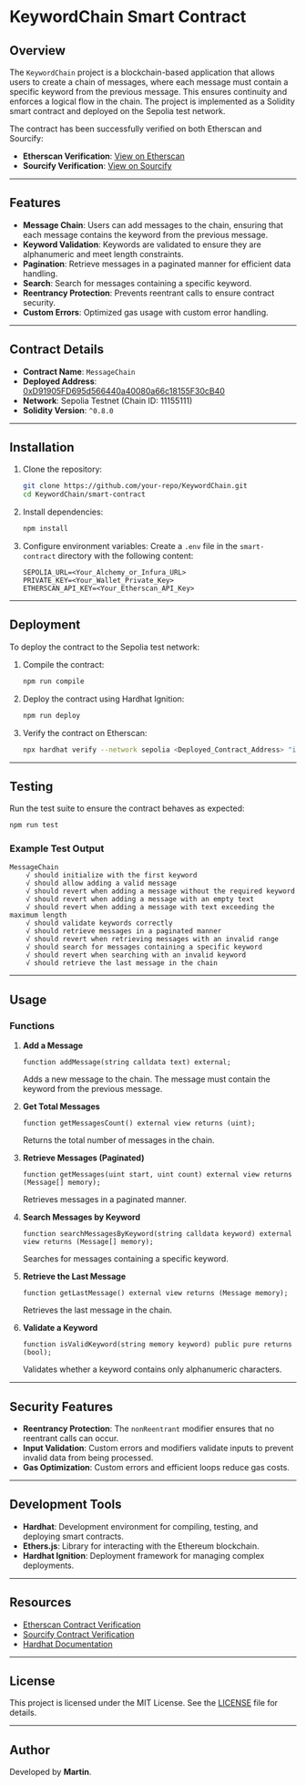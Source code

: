 # KeywordChain Smart Contract

## Overview

The `KeywordChain` project is a blockchain-based application that allows users to create a chain of messages, where each message must contain a specific keyword from the previous message. This ensures continuity and enforces a logical flow in the chain. The project is implemented as a Solidity smart contract and deployed on the Sepolia test network.

The contract has been successfully verified on both Etherscan and Sourcify:

- **Etherscan Verification**: [View on Etherscan](https://sepolia.etherscan.io/address/0xD91905FD695d566440a40080a66c18155F30cB40#code)
- **Sourcify Verification**: [View on Sourcify](https://repo.sourcify.dev/contracts/full_match/11155111/0xD91905FD695d566440a40080a66c18155F30cB40/)

---

## Features

- **Message Chain**: Users can add messages to the chain, ensuring that each message contains the keyword from the previous message.
- **Keyword Validation**: Keywords are validated to ensure they are alphanumeric and meet length constraints.
- **Pagination**: Retrieve messages in a paginated manner for efficient data handling.
- **Search**: Search for messages containing a specific keyword.
- **Reentrancy Protection**: Prevents reentrant calls to ensure contract security.
- **Custom Errors**: Optimized gas usage with custom error handling.

---

## Contract Details

- **Contract Name**: `MessageChain`
- **Deployed Address**: [0xD91905FD695d566440a40080a66c18155F30cB40](https://sepolia.etherscan.io/address/0xD91905FD695d566440a40080a66c18155F30cB40#code)
- **Network**: Sepolia Testnet (Chain ID: 11155111)
- **Solidity Version**: `^0.8.0`

---

## Installation

1. Clone the repository:
   ```bash
   git clone https://github.com/your-repo/KeywordChain.git
   cd KeywordChain/smart-contract
   ```

2. Install dependencies:
   ```bash
   npm install
   ```

3. Configure environment variables:
   Create a `.env` file in the `smart-contract` directory with the following content:
   ```env
   SEPOLIA_URL=<Your_Alchemy_or_Infura_URL>
   PRIVATE_KEY=<Your_Wallet_Private_Key>
   ETHERSCAN_API_KEY=<Your_Etherscan_API_Key>
   ```

---

## Deployment

To deploy the contract to the Sepolia test network:

1. Compile the contract:
   ```bash
   npm run compile
   ```

2. Deploy the contract using Hardhat Ignition:
   ```bash
   npm run deploy
   ```

3. Verify the contract on Etherscan:
   ```bash
   npx hardhat verify --network sepolia <Deployed_Contract_Address> "initialKeyword"
   ```

---

## Testing

Run the test suite to ensure the contract behaves as expected:

```bash
npm run test
```

### Example Test Output

```plaintext
MessageChain
    √ should initialize with the first keyword
    √ should allow adding a valid message
    √ should revert when adding a message without the required keyword
    √ should revert when adding a message with an empty text
    √ should revert when adding a message with text exceeding the maximum length
    √ should validate keywords correctly
    √ should retrieve messages in a paginated manner
    √ should revert when retrieving messages with an invalid range
    √ should search for messages containing a specific keyword
    √ should revert when searching with an invalid keyword
    √ should retrieve the last message in the chain
```

---

## Usage

### Functions

1. **Add a Message**
   ```solidity
   function addMessage(string calldata text) external;
   ```
   Adds a new message to the chain. The message must contain the keyword from the previous message.

2. **Get Total Messages**
   ```solidity
   function getMessagesCount() external view returns (uint);
   ```
   Returns the total number of messages in the chain.

3. **Retrieve Messages (Paginated)**
   ```solidity
   function getMessages(uint start, uint count) external view returns (Message[] memory);
   ```
   Retrieves messages in a paginated manner.

4. **Search Messages by Keyword**
   ```solidity
   function searchMessagesByKeyword(string calldata keyword) external view returns (Message[] memory);
   ```
   Searches for messages containing a specific keyword.

5. **Retrieve the Last Message**
   ```solidity
   function getLastMessage() external view returns (Message memory);
   ```
   Retrieves the last message in the chain.

6. **Validate a Keyword**
   ```solidity
   function isValidKeyword(string memory keyword) public pure returns (bool);
   ```
   Validates whether a keyword contains only alphanumeric characters.

---

## Security Features

- **Reentrancy Protection**: The `nonReentrant` modifier ensures that no reentrant calls can occur.
- **Input Validation**: Custom errors and modifiers validate inputs to prevent invalid data from being processed.
- **Gas Optimization**: Custom errors and efficient loops reduce gas costs.

---

## Development Tools

- **Hardhat**: Development environment for compiling, testing, and deploying smart contracts.
- **Ethers.js**: Library for interacting with the Ethereum blockchain.
- **Hardhat Ignition**: Deployment framework for managing complex deployments.

---

## Resources

- [Etherscan Contract Verification](https://sepolia.etherscan.io/address/0xD91905FD695d566440a40080a66c18155F30cB40#code)
- [Sourcify Contract Verification](https://repo.sourcify.dev/contracts/full_match/11155111/0xD91905FD695d566440a40080a66c18155F30cB40/)
- [Hardhat Documentation](https://hardhat.org/docs)

---

## License

This project is licensed under the MIT License. See the [LICENSE](LICENSE) file for details.

---

## Author

Developed by **Martin**.